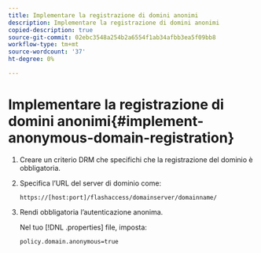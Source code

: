 ```yaml
---
title: Implementare la registrazione di domini anonimi
description: Implementare la registrazione di domini anonimi
copied-description: true
source-git-commit: 02ebc3548a254b2a6554f1ab34afbb3ea5f09bb8
workflow-type: tm+mt
source-wordcount: '37'
ht-degree: 0%

---
```


# Implementare la registrazione di domini anonimi{#implement-anonymous-domain-registration}

1. Creare un criterio DRM che specifichi che la registrazione del dominio è obbligatoria.
1. Specifica l’URL del server di dominio come:

   ```
   https://[host:port]/flashaccess/domainserver/domainname/
   ```

1. Rendi obbligatoria l’autenticazione anonima.

   Nel tuo [!DNL .properties] file, imposta:

   ```
   policy.domain.anonymous=true 
   ```
